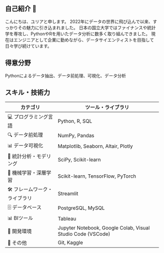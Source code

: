 ## 自己紹介 👋

こんにちは、ユリアと申します。
2022年にデータの世界に飛び込んで以来、すっかりその魅力に引き込まれました。
日本の国立大学ではファイナンスや統計学を専攻し、PythonやRを用いたデータ分析に数多く取り組んできました。
現在はエンジニアとして企業に勤めながら、データサイエンティストを目指して日々学び続けています。

## 得意分野　

Pythonによるデータ抽出、データ前処理、可視化、データ分析

## スキル・技術力

| カテゴリ              | ツール・ライブラリ                                                   |
| ----------------- | ----------------------------------------------------------- |
| 💻 プログラミング言語      | Python, R, SQL                                              |
| 🔍 データ前処理         | NumPy, Pandas                                               |
| 📊 データ可視化         | Matplotlib, Seaborn, Altair, Plotly                         |
| 📐 統計分析・モデリング     | SciPy, Scikit-learn                                         |
| 🤖 機械学習・深層学習      | Scikit-learn, TensorFlow, PyTorch                           |
| 🛠️ フレームワーク・ライブラリ | Streamlit                                                   |
| 🗄️ データベース        | PostgreSQL, MySQL                                           |
| 📊 BIツール          | Tableau                                                     |
| 🧪 開発環境           | Jupyter Notebook, Google Colab, Visual Studio Code (VSCode) |
| 🔧 その他            | Git, Kaggle                                                 |





<!--
**Deymomanka/Deymomanka** is a ✨ _special_ ✨ repository because its `README.md` (this file) appears on your GitHub profile.

Here are some ideas to get you started:

- 🔭 I’m currently working on ...
- 🌱 I’m currently learning ...
- 👯 I’m looking to collaborate on ...
- 🤔 I’m looking for help with ...
- 💬 Ask me about ...
- 📫 How to reach me: ...
- 😄 Pronouns: ...
- ⚡ Fun fact: ...
-->
